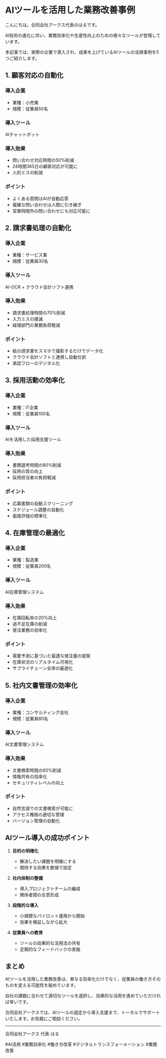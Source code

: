 # AIツールを活用した業務改善事例

こんにちは。合同会社アークス代表のはるです。

AI技術の進化に伴い、業務効率化や生産性向上のための様々なツールが登場しています。

本記事では、実際の企業で導入され、成果を上げているAIツールの活用事例を5つご紹介します。

## 1. 顧客対応の自動化

### 導入企業
- 業種：小売業
- 規模：従業員50名

### 導入ツール
AIチャットボット

### 導入効果
- 問い合わせ対応時間の50%削減
- 24時間365日の顧客対応が可能に
- 人的ミスの削減

### ポイント
- よくある質問はAIが自動応答
- 複雑な問い合わせは人間に引き継ぎ
- 営業時間外の問い合わせにも対応可能に

## 2. 請求書処理の自動化

### 導入企業
- 業種：サービス業
- 規模：従業員30名

### 導入ツール
AI-OCR + クラウド会計ソフト連携

### 導入効果
- 請求書処理時間の70%削減
- 入力ミスの撲滅
- 経理部門の業務負荷軽減

### ポイント
- 紙の請求書をスマホで撮影するだけでデータ化
- クラウド会計ソフトと連携し自動仕訳
- 承認フローのデジタル化

## 3. 採用活動の効率化

### 導入企業
- 業種：IT企業
- 規模：従業員100名

### 導入ツール
AIを活用した採用支援ツール

### 導入効果
- 書類選考時間の80%削減
- 採用の質の向上
- 採用担当者の負担軽減

### ポイント
- 応募書類の自動スクリーニング
- スケジュール調整の自動化
- 面接評価の標準化

## 4. 在庫管理の最適化

### 導入企業
- 業種：製造業
- 規模：従業員200名

### 導入ツール
AI在庫管理システム

### 導入効果
- 在庫回転率の20%向上
- 過不足在庫の削減
- 発注業務の効率化

### ポイント
- 需要予測に基づいた最適な発注量の提案
- 在庫状況のリアルタイム可視化
- サプライチェーン全体の最適化

## 5. 社内文書管理の効率化

### 導入企業
- 業種：コンサルティング会社
- 規模：従業員80名

### 導入ツール
AI文書管理システム

### 導入効果
- 文書検索時間の60%削減
- 情報共有の効率化
- セキュリティレベルの向上

### ポイント
- 自然言語での文書検索が可能に
- アクセス権限の適切な管理
- バージョン管理の自動化

## AIツール導入の成功ポイント

1. **目的の明確化**
   - 解決したい課題を明確にする
   - 期待する効果を数値で設定

2. **社内体制の整備**
   - 導入プロジェクトチームの編成
   - 関係者間の合意形成

3. **段階的な導入**
   - 小規模なパイロット運用から開始
   - 効果を検証しながら拡大

4. **従業員への教育**
   - ツールの効果的な活用法の共有
   - 定期的なフィードバックの実施

## まとめ

AIツールを活用した業務改善は、単なる効率化だけでなく、従業員の働き方そのものを変える可能性を秘めています。

自社の課題に合わせて適切なツールを選択し、効果的な活用を進めていただければ幸いです。

合同会社アークスでは、AIツールの選定から導入支援まで、トータルでサポートいたします。お気軽にご相談ください。

---

合同会社アークス
代表 はる

#AI活用 #業務効率化 #働き方改革 #デジタルトランスフォーメーション #業務改善

